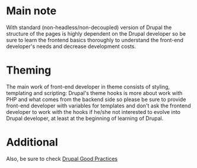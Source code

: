 # Main note

With standard (non-headless/non-decoupled) version of Drupal the structure of the pages is highly dependent on the 
Drupal developer so be sure to learn the frontend basics thoroughly to understand the front-end developer's needs and
decrease development costs.

# Theming

The main work of front-end developer in theme consists of styling, templating and scripting: Drupal's theme hooks is
more about work with PHP and what comes from the backend side so please be sure to provide front-end developer with
variables for templates and don't ask the frontend developer to work with the hooks if he/she not interested to
evolve into Drupal developer, at least at the beginning of learning of Drupal.

# Additional

Also, be sure to check [Drupal Good Practices](http://adci.github.io/drupal-good-practices/)
